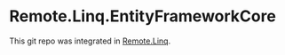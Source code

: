 # Remote.Linq.EntityFrameworkCore

This git repo was integrated in [Remote.Linq](https://github.com/6bee/Remote.Linq).